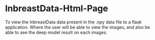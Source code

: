 # InbreastData-Html-Page
To view the InbreastData data present in the .npy data file to a flask application. Where the user will be able to view the images, and also be able to see the deep model result on each images.

